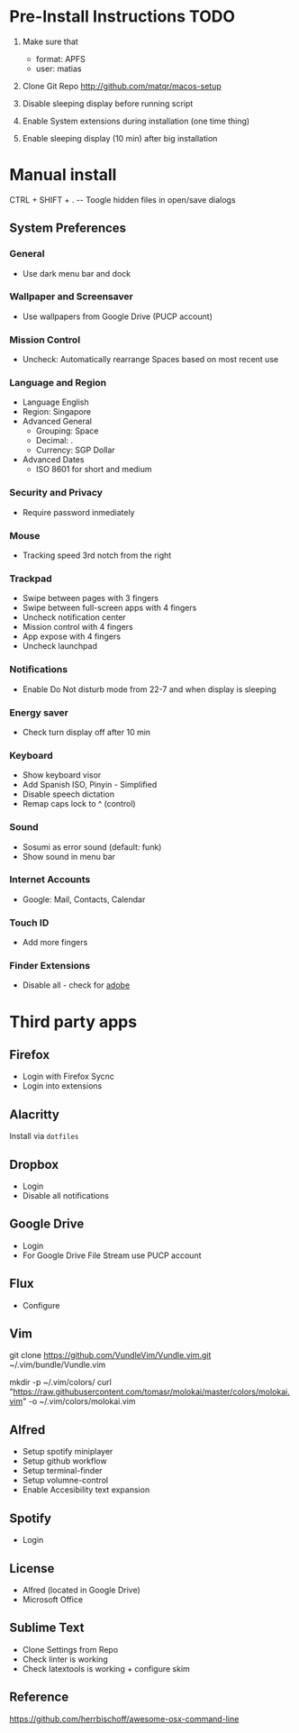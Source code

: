 # Pre-Install Instructions TODO

1. Make sure that
	- format: APFS
	- user: matias 

2. Clone Git Repo http://github.com/matqr/macos-setup
3. Disable sleeping display before running script
4. Enable System extensions during installation (one time thing)
5. Enable sleeping display (10 min) after big installation

Manual install
==============

CTRL + SHIFT + . -- Toogle hidden files in open/save dialogs


## System Preferences

### General
* Use dark menu bar and dock

### Wallpaper and Screensaver
* Use wallpapers from Google Drive (PUCP account)

### Mission Control
* Uncheck: Automatically rearrange Spaces based on most recent use

### Language and Region
* Language English
* Region: Singapore 
* Advanced General
	- Grouping: Space
	- Decimal: .
	- Currency: SGP Dollar
* Advanced Dates
	- ISO 8601 for short and medium

### Security and Privacy
* Require password inmediately

### Mouse
* Tracking speed 3rd notch from the right

### Trackpad 
* Swipe between pages with 3 fingers
* Swipe between full-screen apps with 4 fingers
* Uncheck notification center
* Mission control with 4 fingers
* App expose with 4 fingers
* Uncheck launchpad

### Notifications
* Enable Do Not disturb mode from 22-7 and when display is sleeping

### Energy saver
* Check turn display off after 10 min

### Keyboard
* Show keyboard visor
* Add Spanish ISO, Pinyin - Simplified 
* Disable speech dictation
* Remap caps lock to ^ (control)

### Sound
* Sosumi as error sound (default: funk)
* Show sound in menu bar

### Internet Accounts
* Google: Mail, Contacts, Calendar

### Touch ID
* Add more fingers

### Finder Extensions
* Disable all - check for [adobe](https://apple.stackexchange.com/questions/236577/how-to-disable-adobe-core-sync-app-on-os-x-from-being-launched-automatically)

Third party apps
================

## Firefox
* Login with Firefox Sycnc
* Login into extensions

## Alacritty 
Install via `dotfiles`

## Dropbox
* Login
* Disable all notifications
 
## Google Drive
* Login
* For Google Drive File Stream use PUCP account

## Flux
* Configure

## Vim
<!-- Install bundle -->
git clone https://github.com/VundleVim/Vundle.vim.git ~/.vim/bundle/Vundle.vim

<!-- Install colorscheme -->
mkdir -p ~/.vim/colors/
curl "https://raw.githubusercontent.com/tomasr/molokai/master/colors/molokai.vim" -o ~/.vim/colors/molokai.vim

## Alfred 
* Setup spotify miniplayer 
* Setup github workflow
* Setup terminal-finder
* Setup volumne-control
* Enable Accesibility text expansion

## Spotify
* Login

## License
* Alfred (located in Google Drive)
* Microsoft Office

## Sublime Text
* Clone Settings from Repo
* Check linter is working
* Check latextools is working + configure skim

## Reference
https://github.com/herrbischoff/awesome-osx-command-line

